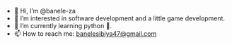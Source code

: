 - 👋 Hi, I’m @banele-za
- 👀 I’m interested in software development and a little game development.
- 🌱 I’m currently learning python 🐍.
- 📫 How to reach me: banelesibiya47@gmail.com

<!---
banele-za/banele-za is a ✨ special ✨ repository because its `README.md` (this file) appears on your GitHub profile.
You can click the Preview link to take a look at your changes.
--->
